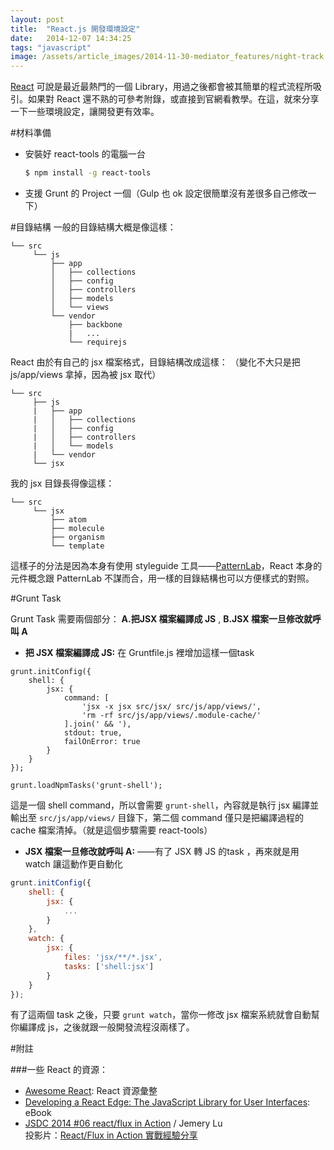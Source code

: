 ```yaml
---
layout: post
title:  "React.js 開發環境設定"
date:   2014-12-07 14:34:25
tags: "javascript"
image: /assets/article_images/2014-11-30-mediator_features/night-track.JPG
---
```


[React](http://facebook.github.io/react/) 可說是最近最熱門的一個 Library，用過之後都會被其簡單的程式流程所吸引。如果對 React 還不熟的可參考附錄，或直接到官網看教學。在這，就來分享一下一些環境設定，讓開發更有效率。 

#材料準備

- 安裝好 react-tools 的電腦一台

    ```bash
    $ npm install -g react-tools
    ```

- 支援 Grunt 的 Project 一個（Gulp 也 ok 設定很簡單沒有差很多自己修改一下） 

#目錄結構
一般的目錄結構大概是像這樣：

```
└── src
     └── js
         ├── app
         │   ├── collections
         │   ├── config
         │   ├── controllers
         │   ├── models
         │   └── views
         └── vendor
             ├── backbone
             |   ...
             └── requirejs
```

React 由於有自己的 jsx 檔案格式，目錄結構改成這樣： （變化不大只是把 js/app/views 拿掉，因為被 jsx 取代）

```
└── src
     ├── js
     |   ├── app
     |   │   ├── collections
     |   │   ├── config
     |   │   ├── controllers
     |   │   └── models
     |   └── vendor
     └── jsx
```

我的 jsx 目錄長得像這樣：

```
└── src
     └── jsx
         ├── atom
         ├── molecule
         ├── organism
         └── template
```

這樣子的分法是因為本身有使用 styleguide 工具——[PatternLab](http://patternlab.io/)，React 本身的元件概念跟 PatternLab 不謀而合，用一樣的目錄結構也可以方便樣式的對照。

#Grunt Task

Grunt Task 需要兩個部分： **A.把JSX 檔案編譯成 JS** , **B.JSX 檔案一旦修改就呼叫 A**

- **把 JSX 檔案編譯成 JS:** 在 Gruntfile.js 裡增加這樣一個task

```lang-javascript
grunt.initConfig({
    shell: {
        jsx: {
            command: [
                'jsx -x jsx src/jsx/ src/js/app/views/',
                'rm -rf src/js/app/views/.module-cache/'
            ].join(' && '),
            stdout: true,
            failOnError: true
        }
    }
});
 
grunt.loadNpmTasks('grunt-shell');
```

這是一個 shell command，所以會需要 `grunt-shell`，內容就是執行 jsx 編譯並輸出至 `src/js/app/views/` 目錄下，第二個 command 僅只是把編譯過程的 cache 檔案清掉。（就是這個步驟需要 react-tools）

 - **JSX 檔案一旦修改就呼叫 A:** ——有了 JSX 轉 JS 的task ，再來就是用 watch 讓這動作更自動化 

```javascript
grunt.initConfig({
    shell: {
        jsx: {
            ...
        }
    },
    watch: {
        jsx: {
            files: 'jsx/**/*.jsx',
            tasks: ['shell:jsx']
        }
    }
});
```

有了這兩個 task 之後，只要 `grunt watch`，當你一修改 jsx 檔案系統就會自動幫你編譯成 js，之後就跟一般開發流程沒兩樣了。


#附註

###一些 React 的資源：

 - [Awesome React](https://github.com/enaqx/awesome-react): React 資源彙整
 - [Developing a React Edge: The JavaScript Library for User Interfaces](https://www.safaribooksonline.com/library/view/developing-a-react/9781939902122/): eBook
 - [JSDC 2014 #06 react/flux in Action](https://www.youtube.com/watch?v=UBWLr2i4MIg) / Jemery Lu<br>
投影片：[React/Flux in Action 實戰經驗分享](https://speakerdeck.com/coodoo/flux-in-action-shi-zhan-jing-yan-fen-xiang)